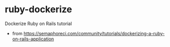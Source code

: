 # ruby-dockerize
Dockerize Ruby on Rails tutorial
- from https://semaphoreci.com/community/tutorials/dockerizing-a-ruby-on-rails-application 
